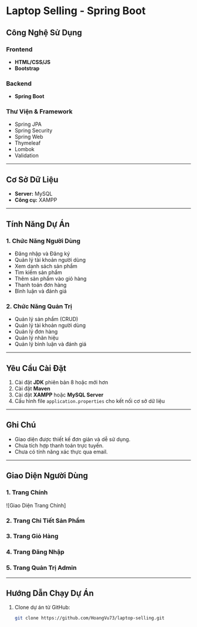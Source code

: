 # **Laptop Selling - Spring Boot**

## **Công Nghệ Sử Dụng**

### **Frontend**
- **HTML/CSS/JS**  
- **Bootstrap**

### **Backend**
- **Spring Boot**

### **Thư Viện & Framework**
- Spring JPA  
- Spring Security  
- Spring Web  
- Thymeleaf  
- Lombok  
- Validation  

---

## **Cơ Sở Dữ Liệu**
- **Server:** MySQL  
- **Công cụ:** XAMPP  

---

## **Tính Năng Dự Án**

### **1. Chức Năng Người Dùng**
- Đăng nhập và Đăng ký  
- Quản lý tài khoản người dùng  
- Xem danh sách sản phẩm  
- Tìm kiếm sản phẩm  
- Thêm sản phẩm vào giỏ hàng  
- Thanh toán đơn hàng  
- Bình luận và đánh giá  

### **2. Chức Năng Quản Trị**
- Quản lý sản phẩm (CRUD)  
- Quản lý tài khoản người dùng  
- Quản lý đơn hàng  
- Quản lý nhãn hiệu  
- Quản lý bình luận và đánh giá  

---

## **Yêu Cầu Cài Đặt**

1. Cài đặt **JDK** phiên bản 8 hoặc mới hơn  
2. Cài đặt **Maven**  
3. Cài đặt **XAMPP** hoặc **MySQL Server**  
4. Cấu hình file `application.properties` cho kết nối cơ sở dữ liệu  

---

## **Ghi Chú**
- Giao diện được thiết kế đơn giản và dễ sử dụng.  
- Chưa tích hợp thanh toán trực tuyến.  
- Chưa có tính năng xác thực qua email.  

---

## **Giao Diện Người Dùng**

### **1. Trang Chính**
![Giao Diện Trang Chính]

### **2. Trang Chi Tiết Sản Phẩm**


### **3. Trang Giỏ Hàng**


### **4. Trang Đăng Nhập**


### **5. Trang Quản Trị Admin**


---

## **Hướng Dẫn Chạy Dự Án**

1. Clone dự án từ GitHub:
   ```bash
   git clone https://github.com/HoangVu73/laptop-selling.git
